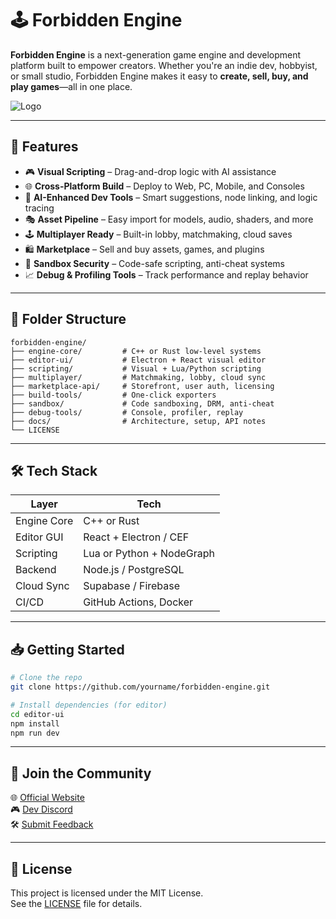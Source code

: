# 🕹️ Forbidden Engine

**Forbidden Engine** is a next-generation game engine and development platform built to empower creators. Whether you're an indie dev, hobbyist, or small studio, Forbidden Engine makes it easy to **create, sell, buy, and play games**—all in one place.

![Logo](https://i.imgur.com/gGrycsC.png)

---

## 🚀 Features

- 🎮 **Visual Scripting** – Drag-and-drop logic with AI assistance
- 🌐 **Cross-Platform Build** – Deploy to Web, PC, Mobile, and Consoles
- 🧠 **AI-Enhanced Dev Tools** – Smart suggestions, node linking, and logic tracing
- 🎭 **Asset Pipeline** – Easy import for models, audio, shaders, and more
- 🕹️ **Multiplayer Ready** – Built-in lobby, matchmaking, cloud saves
- 🛍️ **Marketplace** – Sell and buy assets, games, and plugins
- 🔐 **Sandbox Security** – Code-safe scripting, anti-cheat systems
- 📈 **Debug & Profiling Tools** – Track performance and replay behavior

---

## 🧱 Folder Structure

```
forbidden-engine/
├── engine-core/         # C++ or Rust low-level systems
├── editor-ui/           # Electron + React visual editor
├── scripting/           # Visual + Lua/Python scripting
├── multiplayer/         # Matchmaking, lobby, cloud sync
├── marketplace-api/     # Storefront, user auth, licensing
├── build-tools/         # One-click exporters
├── sandbox/             # Code sandboxing, DRM, anti-cheat
├── debug-tools/         # Console, profiler, replay
├── docs/                # Architecture, setup, API notes
└── LICENSE
```

---

## 🛠️ Tech Stack

| Layer        | Tech                        |
|--------------|-----------------------------|
| Engine Core  | C++ or Rust                 |
| Editor GUI   | React + Electron / CEF      |
| Scripting    | Lua or Python + NodeGraph   |
| Backend      | Node.js / PostgreSQL        |
| Cloud Sync   | Supabase / Firebase         |
| CI/CD        | GitHub Actions, Docker      |

---

## 📥 Getting Started

```bash
# Clone the repo
git clone https://github.com/yourname/forbidden-engine.git

# Install dependencies (for editor)
cd editor-ui
npm install
npm run dev
```

---

## 📢 Join the Community

🌐 [Official Website](https://forbiddenengine.io)  
🎮 [Dev Discord](https://discord.gg/yourserver)  
🛠️ [Submit Feedback](https://forbiddenengine.io/feedback)

---

## 📄 License

This project is licensed under the MIT License.  
See the [LICENSE](LICENSE) file for details.
